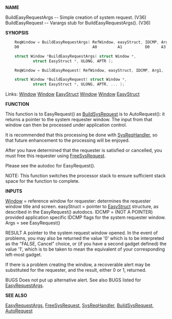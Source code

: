 
**NAME**

BuildEasyRequestArgs -- Simple creation of system request. (V36)
BuildEasyRequest -- Varargs stub for BuildEasyRequestArgs(). (V36)

**SYNOPSIS**

```c
    ReqWindow = BuildEasyRequestArgs( RefWindow, easyStruct, IDCMP, Args )
    D0                                A0         A1          D0     A3

    struct Window *BuildEasyRequestArgs( struct Window *,
            struct EasyStruct *, ULONG, APTR );

    ReqWindow = BuildEasyRequest( RefWindow, easyStruct, IDCMP, Arg1, ... )

    struct Window *BuildEasyRequest( struct Window *,
            struct EasyStruct *, ULONG, APTR, ... );

```
Links: [Window](_00D4) [Window](_00D4) [EasyStruct](_00D4) [Window](_00D4) [Window](_00D4) [EasyStruct](_00D4) 

**FUNCTION**

This function is to EasyRequest() as [BuildSysRequest](BuildSysRequest) is to
AutoRequest(): it returns a pointer to the system requester
window.  The input from that window can then be processed
under application control.

It is recommended that this processing be done with
[SysReqHandler](SysReqHandler), so that future enhancement to the
processing will be enjoyed.

After you have determined that the requester is satisfied or
cancelled, you must free this requester using [FreeSysRequest](FreeSysRequest).

Please see the autodoc for EasyRequest().

NOTE: This function switches the processor stack to ensure
sufficient stack space for the function to complete.

**INPUTS**

[Window](_00D4) = reference window for requester: determines the
requester window title and screen.
easyStruct = pointer to [EasyStruct](_00D4) structure, as described
in the EasyRequest() autodocs.
IDCMP = (NOT A POINTER) provided application specific IDCMP
flags for the system requester window.
Args = see EasyRequest()

RESULT
A pointer to the system request window opened.  In the event
of problems, you may also be returned the value '0' which
is to be interpreted as the &#034;FALSE, Cancel&#034; choice, or
(if you have a second gadget defined) the value '1', which
is to be taken to mean the equivalent of your corresponding
left-most gadget.

If there is a problem creating the window, a recoverable alert may
be substituted for the requester, and the result, either 0 or 1,
returned.

BUGS
Does not put up alternative alert.
See also BUGS listed for [EasyRequestArgs](EasyRequestArgs).

**SEE ALSO**

[EasyRequestArgs](EasyRequestArgs), [FreeSysRequest](FreeSysRequest), [SysReqHandler](SysReqHandler),
[BuildSysRequest](BuildSysRequest), [AutoRequest](AutoRequest)
